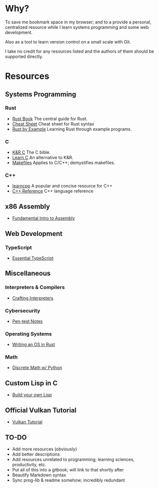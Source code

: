 # Why?
To save me bookmark space in my browser; and to a provide a personal, centralized resource while I learn systems programming and some web development. 

Also as a tool to learn version control on a small scale with Git. 

I take no credit for any resources listed and the authors of them should be supported directly. 

# Resources 

## Systems Programming

### Rust 
- [Rust Book](https://doc.rust-lang.org/book/ch03-00-common-programming-concepts.html) The central guide for Rust. 
- [Cheat Sheet](https://cheats.rs/) Cheat sheet for Rust syntax 
- [Rust by Example](https://doc.rust-lang.org/stable/rust-by-example/) Learning Rust through example programs. 

### C
- [K&R C](https://colorcomputerarchive.com/repo/Documents/Books/The%20C%20Programming%20Language%20(Kernighan%20Ritchie).pdf) The C bible.
- [Learn C](https://www.learn-c.org/) An alternative to K&R.
- [Makefiles](https://makefiletutorial.com/#the-essence-of-make) Applies to C/C++; demystifies makefiles. 

### C++
- [learncpp](https://www.learncpp.com) A popular and concise resource for C++ 
- [C++ Reference](https://en.cppreference.com/w/) C++ language reference 

## x86 Assembly 
- [Fundamental Intro to Assembly](https://www.nayuki.io/page/a-fundamental-introduction-to-x86-assembly-programming)

## Web Development 

### TypeScript
- [Essential TypeScript](https://www.programming-books.io/essential/typescript/getting-started-fc960b9a93674d2a8ddb08e631981af5)

## Miscellaneous 

### Interpreters & Compilers 
- [Crafting Interpreters](https://craftinginterpreters.com/) 
### Cybersecurity 
- [Pen-test Notes](https://github.com/wwong99/pentest-notes/blob/master/oscp_resources/OSCP-Survival-Guide.md)
### Operating Systems  
- [Writing an OS in Rust](https://os.phil-opp.com/)
### Math  
- [Discrete Math w/ Python](https://ggc-discrete-math.github.io/python_intro.html)
## Custom Lisp in C 
- [Build your own Lisp](https://www.buildyourownlisp.com/contents)
## Official Vulkan Tutorial 
- [Vulkan Tutorial](https://vulkan-tutorial.com/)

## TO-DO 
- Add more resources (obviously)
- Add better descriptions 
- Add resources unrelated to programming; learning sciences, productivity, etc. 
- Put all of this into a gitbook; will link to that shortly after
- Beautify Markdown syntax  
- Sync prog-lib & readme somehow; incredibly redundant 
